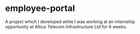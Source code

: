 # employee-portal
A project which I developed while I was working at an internship opportunity at Altius Telecom Infrastructure Ltd for 6 weeks.
